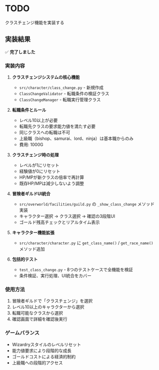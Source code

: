 # TODO

クラスチェンジ機能を実装する

## 実装結果

✅ **完了しました**

### 実装内容

1. **クラスチェンジシステムの核心機能**
   - `src/character/class_change.py` - 新規作成
   - `ClassChangeValidator` - 転職条件の検証クラス
   - `ClassChangeManager` - 転職実行管理クラス

2. **転職条件とルール**
   - レベル10以上が必要
   - 転職先クラスの要求能力値を満たす必要
   - 同じクラスへの転職は不可
   - 上級職（bishop、samurai、lord、ninja）は基本職からのみ
   - 費用: 1000G

3. **クラスチェンジ時の処理**
   - レベルが1にリセット
   - 経験値が0にリセット
   - HP/MPが新クラスの倍率で再計算
   - 既存HP/MPは減少しないよう調整

4. **冒険者ギルドUI統合**
   - `src/overworld/facilities/guild.py` の `_show_class_change` メソッド実装
   - キャラクター選択 → クラス選択 → 確認の3段階UI
   - ゴールド残高チェックとリアルタイム表示

5. **キャラクター機能拡張**
   - `src/character/character.py` に `get_class_name()` / `get_race_name()` メソッド追加

6. **包括的テスト**
   - `test_class_change.py` - 8つのテストケースで全機能を検証
   - 条件検証、実行処理、UI統合をカバー

### 使用方法

1. 冒険者ギルドで「クラスチェンジ」を選択
2. レベル10以上のキャラクターから選択
3. 転職可能なクラスから選択
4. 確認画面で詳細を確認後実行

### ゲームバランス

- Wizardryスタイルのレベルリセット
- 能力値要求により段階的な成長
- ゴールドコストによる経済的制約
- 上級職への段階的アクセス

